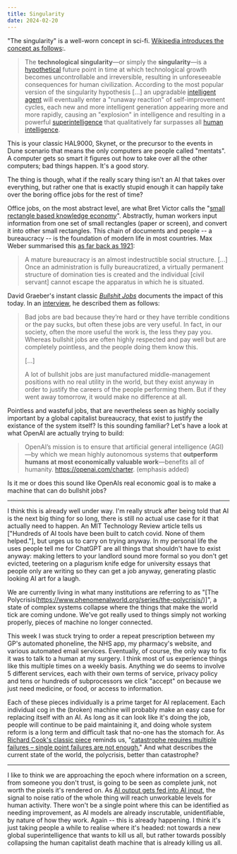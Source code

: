 ```yaml
---
title: Singularity
date: 2024-02-20
---
```


"The singularity" is a well-worn concept in sci-fi. [Wikipedia introduces the concept as follows](https://en.wikipedia.org/wiki/Technological_singularity):.

> The **technological singularity**—or simply the **singularity**—is a [hypothetical](https://en.wikipedia.org/wiki/Hypothetical "Hypothetical") future point in time at which technological growth becomes uncontrollable and irreversible, resulting in unforeseeable consequences for human civilization. According to the most popular version of the singularity hypothesis [...] an upgradable [intelligent agent](https://en.wikipedia.org/wiki/Intelligent_agent "Intelligent agent") will eventually enter a "runaway reaction" of self-improvement cycles, each new and more intelligent generation appearing more and more rapidly, causing an "explosion" in intelligence and resulting in a powerful [superintelligence](https://en.wikipedia.org/wiki/Superintelligence "Superintelligence") that qualitatively far surpasses all [human intelligence](https://en.wikipedia.org/wiki/Human_intelligence "Human intelligence").

This is your classic HAL9000, Skynet, or the precursor to the events in Dune scenario that means the only computers are people called "mentats". A computer gets so smart it figures out how to take over all the other computers; bad things happen. It's a good story.

The thing is though, what if the really scary thing isn't an AI that takes over everything, but rather one that is exactly stupid enough it can happily take over the boring office jobs for the rest of time?

Office jobs, on the most abstract level, are what Bret Victor calls the "[small rectangle based knowledge economy](https://www.youtube.com/watch?v=agOdP2Bmieg)". Abstractly, human workers input information from one set of small rectangles (paper or screen), and convert it into other small rectangles. This chain of documents and people -- a bureaucracy -- is the foundation of modern life in most countries. Max Weber summarised this [as far back as 1921](https://www.researchgate.net/publication/314478190_Bureaucracy_by_Max_Weber_edited_and_translated_by_Tony_Waters_and_Dagmar_Waters):

> A mature bureaucracy is an almost indestructible social structure. [...] Once an administration is fully bureaucratized, a virtually permanent structure of domination ties is created and the individual [civil servant] cannot escape the apparatus in which he is situated.

David Graeber's instant classic _[Bullshit Jobs](https://en.wikipedia.org/wiki/Bullshit_Jobs)_ documents the impact of this today. In an [interview](https://www.vox.com/2018/5/8/17308744/bullshit-jobs-book-david-graeber-occupy-wall-street-karl-marx), he described them as follows: 

> Bad jobs are bad because they’re hard or they have terrible conditions or the pay sucks, but often these jobs are very useful. In fact, in our society, often the more useful the work is, the less they pay you. Whereas bullshit jobs are often highly respected and pay well but are completely pointless, and the people doing them know this.
> 
> [...]
> 
> A lot of bullshit jobs are just manufactured middle-management positions with no real utility in the world, but they exist anyway in order to justify the careers of the people performing them. But if they went away tomorrow, it would make no difference at all.

Pointless and wasteful jobs, that are nevertheless seen as highly socially important by a global capitalist bureaucracy, that exist to justify the existance of the system itself? Is this sounding familiar? Let's have a look at what OpenAI are actually trying to build:

> OpenAI’s mission is to ensure that artificial general intelligence (AGI)—by which we mean highly autonomous systems that **outperform humans at most economically valuable work**—benefits all of humanity. https://openai.com/charter. (emphasis added)

Is it me or does this sound like OpenAIs real economic goal is to make a machine that can do bullshit jobs?

---

I think this is already well under way. I'm really struck after being told that AI is the next big thing for so long, there is still no actual use case for it that actually need to happen. An MIT Technology Review article tells us ["Hundreds of AI tools have been built to catch covid. None of them helped."], but urges us to carry on trying anyway. In my personal life the uses people tell me for ChatGPT are all things that shouldn't have to exist anyway: making letters to your landlord sound more formal so you don't get evicted, teetering on a plagurism knife edge for university essays that people only are writing so they can get a job anyway, generating plastic looking AI art for a laugh.

We are currently living in what many institutions are referring to as "[The Polycrisis(https://www.phenomenalworld.org/series/the-polycrisis/)]", a state of complex systems collapse where the things that make the world tick are coming undone. We've got really used to things simply not working properly, pieces of machine no longer connected. 

This week I was stuck trying to order a repeat prescription between my GP's automated phoneline, the NHS app, my pharmacy's website, and various automated email services. Eventually, of course, the only way to fix it was to talk to a human at my surgery. I think most of us experience things like this multiple times on a weekly basis. Anything we do seems to involve 5 different services, each with their own terms of service, privacy policy and tens or hundreds of subprocessors we click "accept" on because we just need medicine, or food, or access to information.

Each of these pieces individually is a prime target for AI replacement. Each individual cog in the (broken) machine will probably make an easy case for replacing itself with an AI. As long as it can look like it's doing the job, people will continue to be paid maintaining it, and doing whole system reform is a long term and difficult task that no-one has the stomach for. As [Richard Cook's classic piece](https://how.complexsystems.fail/) reminds us, "[catastrophe requires multiple failures – single point failures are not enough.](https://how.complexsystems.fail/#3)" And what describes the current state of the world, the polycrisis, better than catastrophe?

---

I like to think we are approaching the epoch where information on a screen, from someone you don't trust, is going to be seen as complete junk, not worth the pixels it's rendered on. As [AI output gets fed into AI input](https://arstechnica.com/information-technology/2023/12/elon-musks-ai-bot-grok-speaks-as-if-made-by-openai-in-some-tests-causing-a-stir/), the signal to noise ratio of the whole thing will reach unworkable levels for human activity. There won't be a single point where this can be identified as needing improvement, as AI models are already inscrutable, unidentifiable, by nature of how they work. Again -- this is already happening. I think it's just taking people a while to realise where it's headed: not towards a new global superintelligence that wants to kill us all, but rather towards possibly collapsing the human capitalist death machine that is already killing us all.


